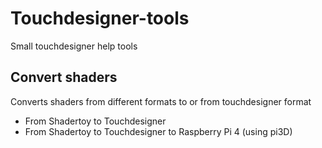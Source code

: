 # Touchdesigner-tools
Small touchdesigner help tools


## Convert shaders
Converts shaders from different formats to or from touchdesigner format
- From Shadertoy to Touchdesigner
- From Shadertoy to Touchdesigner to Raspberry Pi 4 (using pi3D)
